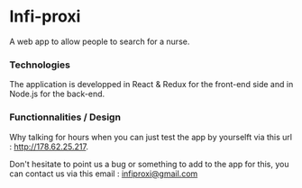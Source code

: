 # Infi-proxi

A web app to allow people to search for a nurse.

### Technologies

The application is developped in React & Redux for the front-end side and in Node.js for the back-end.
 
### Functionnalities / Design

Why talking for hours when you can just test the app by yourselft via this url : http://178.62.25.217.

Don't hesitate to point us a bug or something to add to the app for this, you can contact us via this email : infiproxi@gmail.com

